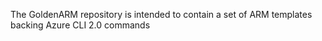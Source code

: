 The GoldenARM repository is intended to contain a set of ARM templates backing Azure CLI 2.0 commands
